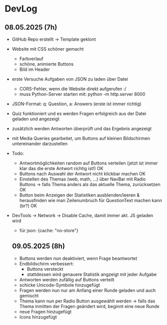 # DevLog

## 08.05.2025 (7h)

- GitHub Repo erstellt -> Template geklont
- Website mit CSS schöner gemacht
  - Farbverlauf
  - schöne, animierte Buttons
  - Bild im Header
- erste Versuche Aufgaben von JSON zu laden über Datei
  - CORS-Fehler, wenn die Website direkt aufgerufen :/
  - muss Python-Server starten mit: python -m http.server 8000
- JSON-Format: q: Question, a: Answers (erste ist immer richtig)
- Quiz funktioniert und es werden Fragen erfolgreich aus der Datei geladen und angezeigt
- zusätzlich werden Antworten überprüft und das Ergebnis angezeigt
- mit Media Queries gearbeitet, um Buttons auf kleinen Bildschirmen untereinander darzustellen
- Todo: 
  - Antwortmöglichkeiten random auf Buttons verteilen (jetzt ist immer klar das die erste Antwort richtig ist!) OK
  - Buttons nach Auswahl der Antwort nicht klickbar machen OK
  - Einstellen des Themas (web, math, ...) über NavBar mit Radio Buttons -> falls Thema anders als das aktuelle Thema, zurücksetzen OK
  - Button beim Anzeigen der Statistiken ausblenden/leeren & herausfinden wie man Zeilenumbruch für QuestionText machen kann (br?) OK
- DevTools -> Network -> Disable Cache, damit immer akt. JS geladen wird
  - für json: {cache: "no-store"}

  ## 09.05.2025 (8h)

  - Buttons werden nun deaktiviert, wenn Frage beantwortet
  - Endbildschirm verbessert: 
    - Buttons versteckt
    - stattdessen wird genauere Statistik angzeigt mit jeder Aufgabe
  - Antworten werden zufällig auf Buttons verteilt
  - schicke Unicode-Symbole hinzugefügt
  - Fragen werden nun nur am Anfang einer Runde geladen und auch gemischt
  - Thema kann nun per Radio Button ausgewählt werden
    -> falls das Thema inmitten der Fragen geändert wird, beginnt eine neue Runde
  - neue Fragen hinzugefügt
  - Icons hinzugefügt